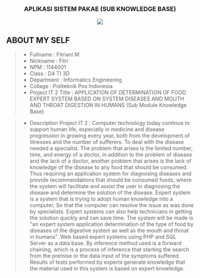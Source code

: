 <h3 align="center">
APLIKASI SISTEM PAKAE (SUB KNOWLEDGE BASE)
</h3>

<p align="center">
  <img src="https://github.com/ProposalProyek2/Aplikasi-Sistem-Pakar-Sub-Modul-Knowledge-Base/blob/master/img/proyek.png">
</p>

ABOUT MY SELF
-------

> - Fullname 				 : Fitriani M
> - Nickname 				 : Fitri
> - NPM		 				 : 1144001
> - Class	 				 : D4 TI 3D
> - Department  			 : Informatics Engineering
> - Collage					 : Politeknik Pos Indonesia
> - Project IT 2 Title  	 : APPLICATION OF DETERMINATION OF FOOD EXPERT SYSTEM BASED ON SYSTEM DISEASES AND MOUTH AND THROAT DIGESTION IN HUMANS
(Sub Module Knowledge Base)

> - Description Project IT 2 : Computer technology today continue to support human life, especially in medicine and disease progression in growing every year, both from the development of illnesses and the number of sufferers. To deal with the disease needed a specialist. The problem that arises is the limited number, time, and energy of a doctor, in addition to the problem of disease and the lack of a doctor, another problem that arises is the lack of knowledge of the disease to any food that should be consumed. Thus requiring an application system for diagnosing diseases and provide recommendations that should be consumed foods, where the system will facilitate and assist the user in diagnosing the disease and determine the solution of the disease.
Expert system is a system that is trying to adopt human knowledge into a computer, So that the computer can resolve the issue as was done by specialists. Expert systems can also help technicians in getting the solution quickly and can save time.
The system will be made is "an expert system application determination of the type of food by diseases of the digestive system as well as the mouth and throat in humans". Web based expert systems using PHP and SQL Server as a data base. By inference method used is a forward chaining, which is a process of inference that starting the search from the premise or the data input of the symptoms suffered. Results of tests performed by experts generate knowledge that the material used in this system is based on expert knowledge.